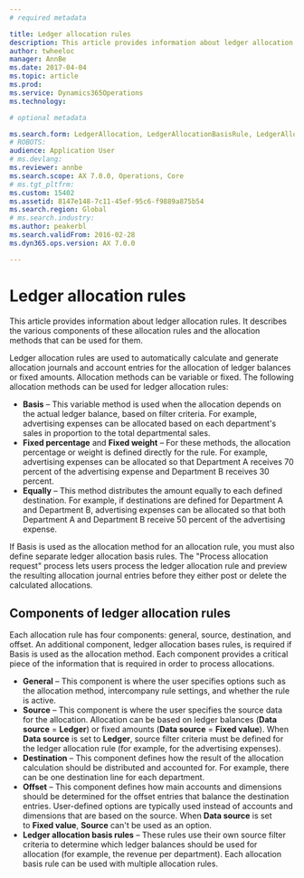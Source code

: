 ```yaml
---
# required metadata

title: Ledger allocation rules
description: This article provides information about ledger allocation rules. It describes the various components of these allocation rules and the allocation methods that can be used for them.
author: twheeloc
manager: AnnBe
ms.date: 2017-04-04
ms.topic: article
ms.prod: 
ms.service: Dynamics365Operations
ms.technology: 

# optional metadata

ms.search.form: LedgerAllocation, LedgerAllocationBasisRule, LedgerAllocationRequest, LedgerAllocationRule
# ROBOTS: 
audience: Application User
# ms.devlang: 
ms.reviewer: annbe
ms.search.scope: AX 7.0.0, Operations, Core
# ms.tgt_pltfrm: 
ms.custom: 15402
ms.assetid: 8147e148-7c11-45ef-95c6-f9889a875b54
ms.search.region: Global
# ms.search.industry: 
ms.author: peakerbl
ms.search.validFrom: 2016-02-28
ms.dyn365.ops.version: AX 7.0.0

---
```


# Ledger allocation rules

This article provides information about ledger allocation rules. It describes the various components of these allocation rules and the allocation methods that can be used for them.

Ledger allocation rules are used to automatically calculate and generate allocation journals and account entries for the allocation of ledger balances or fixed amounts. Allocation methods can be variable or fixed. The following allocation methods can be used for ledger allocation rules:

-   **Basis** – This variable method is used when the allocation depends on the actual ledger balance, based on filter criteria. For example, advertising expenses can be allocated based on each department's sales in proportion to the total departmental sales.
-   **Fixed percentage** and **Fixed weight** – For these methods, the allocation percentage or weight is defined directly for the rule. For example, advertising expenses can be allocated so that Department A receives 70 percent of the advertising expense and Department B receives 30 percent.
-   **Equally** – This method distributes the amount equally to each defined destination. For example, if destinations are defined for Department A and Department B, advertising expenses can be allocated so that both Department A and Department B receive 50 percent of the advertising expense.

If Basis is used as the allocation method for an allocation rule, you must also define separate ledger allocation basis rules. The "Process allocation request" process lets users process the ledger allocation rule and preview the resulting allocation journal entries before they either post or delete the calculated allocations.

## Components of ledger allocation rules
Each allocation rule has four components: general, source, destination, and offset. An additional component, ledger allocation bases rules, is required if Basis is used as the allocation method. Each component provides a critical piece of the information that is required in order to process allocations.

-   **General** – This component is where the user specifies options such as the allocation method, intercompany rule settings, and whether the rule is active.
-   **Source** – This component is where the user specifies the source data for the allocation. Allocation can be based on ledger balances (**Data source** = **Ledger**) or fixed amounts (**Data source** = **Fixed value**). When **Data source** is set to **Ledger**, source filter criteria must be defined for the ledger allocation rule (for example, for the advertising expenses).
-   **Destination** – This component defines how the result of the allocation calculation should be distributed and accounted for. For example, there can be one destination line for each department.
-   **Offset** – This component defines how main accounts and dimensions should be determined for the offset entries that balance the destination entries. User-defined options are typically used instead of accounts and dimensions that are based on the source. When **Data source** is set to **Fixed value**, **Source** can't be used as an option.
-   **Ledger allocation basis rules** – These rules use their own source filter criteria to determine which ledger balances should be used for allocation (for example, the revenue per department). Each allocation basis rule can be used with multiple allocation rules.


